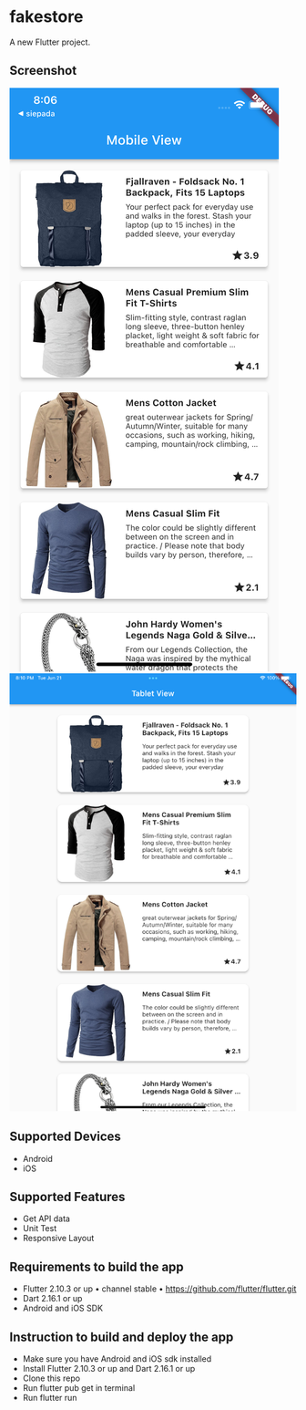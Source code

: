 # fakestore

A new Flutter project.

## Screenshot

![Mobile View](https://github.com/imammuhtadi/fakestore/blob/master/screenshot/mobile.png)
![Tablet View](https://github.com/imammuhtadi/fakestore/blob/master/screenshot/tablet.png)

## Supported Devices

- Android
- iOS

## Supported Features

- Get API data
- Unit Test
- Responsive Layout

## Requirements to build the app

- Flutter 2.10.3 or up • channel stable • https://github.com/flutter/flutter.git
- Dart 2.16.1 or up
- Android and iOS SDK

## Instruction to build and deploy the app

- Make sure you have Android and iOS sdk installed
- Install Flutter 2.10.3 or up and Dart 2.16.1 or up
- Clone this repo
- Run flutter pub get in terminal
- Run flutter run